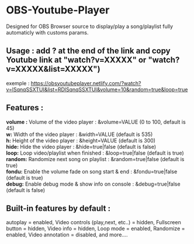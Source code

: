 # OBS-Youtube-Player
Designed for OBS Browser source to display/play a song/playlist fully automaticly with customs params.

## Usage : add ? at the end of the link and copy Youtube link at "watch?v=XXXXX" or "watch?v=XXXXX&list=XXXXX")
exemple : https://obsyoutubeplayer.netlify.com/?watch?v=lSqnqSSXTUI&list=RDlSqnqSSXTUI&volume=10&random=true&loop=true

## Features :
  **volume :** Volume of the video player : &volume=VALUE (0 to 100, default is 45)\
  **w:** Width of the video player : &width=VALUE (default is 535) \
  **h:** Height of the video player : &height=VALUE (default is 300)\
  **hide:** Hide the video player : &hide=true|false (default is false)\
  **loop:** Loop video/playlist when finished : &loop=true|false (default is true)\
  **random:** Randomize next song on playlist : &random=true|false (default is true)\
  **fondu:** Enable the volume fade on song start & end : &fondu=true|false (default is true)\
  **debug:** Enable debug mode & show info on console : &debug=true|false (default is false)

## Built-in features by default :
  autoplay = enabled, 
  Video controls (play,next, etc..) = hidden, 
  Fullscreen button = hidden, 
  Video info = hidden, 
  Loop mode = enabled, 
  Randomize = enabled, 
  Video annotation = disabled, 
  and more....
  
